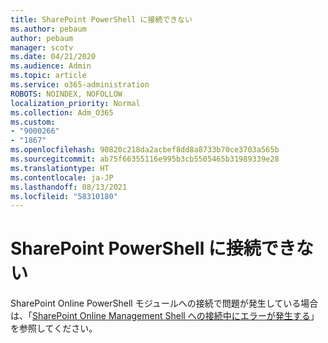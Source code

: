 ```yaml
---
title: SharePoint PowerShell に接続できない
ms.author: pebaum
author: pebaum
manager: scotv
ms.date: 04/21/2020
ms.audience: Admin
ms.topic: article
ms.service: o365-administration
ROBOTS: NOINDEX, NOFOLLOW
localization_priority: Normal
ms.collection: Adm_O365
ms.custom:
- "9000266"
- "1867"
ms.openlocfilehash: 90820c218da2acbef8dd8a8733b70ce3703a565b
ms.sourcegitcommit: ab75f66355116e995b3cb5505465b31989339e28
ms.translationtype: HT
ms.contentlocale: ja-JP
ms.lasthandoff: 08/13/2021
ms.locfileid: "58310180"
---
```

# <a name="sharepoint-powershell-unable-to-connect"></a>SharePoint PowerShell に接続できない

SharePoint Online PowerShell モジュールへの接続で問題が発生している場合は、「[SharePoint Online Management Shell への接続中にエラーが発生する](https://docs.microsoft.com/sharepoint/troubleshoot/administration/errors-connecting-to-management-shell)」を参照してください。